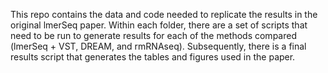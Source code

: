 This repo contains the data and code needed to replicate the results in the original lmerSeq paper. Within each folder, there are a set of scripts that need to be run to generate results for each of the methods compared (lmerSeq + VST, DREAM, and rmRNAseq). Subsequently, there is a final results script that generates the tables and figures used in the paper.
